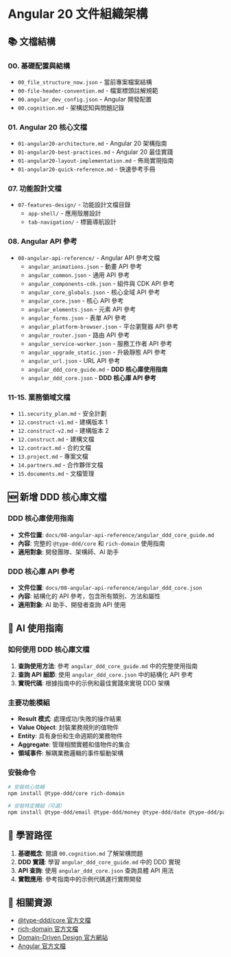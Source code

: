 # Angular 20 文件組織架構

## 📚 **文檔結構**

### 00. **基礎配置與結構**
- `00_file_structure_now.json` - 當前專案檔案結構
- `00-file-header-convention.md` - 檔案標頭註解規範
- `00.angular_dev_config.json` - Angular 開發配置
- `00.cognition.md` - 架構認知與問題記錄

### 01. **Angular 20 核心文檔**
- `01-angular20-architecture.md` - Angular 20 架構指南
- `01-angular20-best-practices.md` - Angular 20 最佳實踐
- `01-angular20-layout-implementation.md` - 佈局實現指南
- `01-angular20-quick-reference.md` - 快速參考手冊

### 07. **功能設計文檔**
- `07-features-design/` - 功能設計文檔目錄
  - `app-shell/` - 應用殼層設計
  - `tab-navigation/` - 標籤導航設計

### 08. **Angular API 參考**
- `08-angular-api-reference/` - Angular API 參考文檔
  - `angular_animations.json` - 動畫 API 參考
  - `angular_common.json` - 通用 API 參考
  - `angular_components-cdk.json` - 組件與 CDK API 參考
  - `angular_core_globals.json` - 核心全域 API 參考
  - `angular_core.json` - 核心 API 參考
  - `angular_elements.json` - 元素 API 參考
  - `angular_forms.json` - 表單 API 參考
  - `angular_platform-browser.json` - 平台瀏覽器 API 參考
  - `angular_router.json` - 路由 API 參考
  - `angular_service-worker.json` - 服務工作者 API 參考
  - `angular_upgrade_static.json` - 升級靜態 API 參考
  - `angular_url.json` - URL API 參考
  - `angular_ddd_core_guide.md` - **DDD 核心庫使用指南**
  - `angular_ddd_core.json` - **DDD 核心庫 API 參考**

### 11-15. **業務領域文檔**
- `11.security_plan.md` - 安全計劃
- `12.construct-v1.md` - 建構版本 1
- `12.construct-v2.md` - 建構版本 2
- `12.construct.md` - 建構文檔
- `12.contract.md` - 合約文檔
- `13.project.md` - 專案文檔
- `14.partners.md` - 合作夥伴文檔
- `15.documents.md` - 文檔管理

## 🆕 **新增 DDD 核心庫文檔**

### DDD 核心庫使用指南
- **文件位置**: `docs/08-angular-api-reference/angular_ddd_core_guide.md`
- **內容**: 完整的 `@type-ddd/core` 和 `rich-domain` 使用指南
- **適用對象**: 開發團隊、架構師、AI 助手

### DDD 核心庫 API 參考
- **文件位置**: `docs/08-angular-api-reference/angular_ddd_core.json`
- **內容**: 結構化的 API 參考，包含所有類別、方法和屬性
- **適用對象**: AI 助手、開發者查詢 API 使用

## 🎯 **AI 使用指南**

### 如何使用 DDD 核心庫文檔

1. **查詢使用方法**: 參考 `angular_ddd_core_guide.md` 中的完整使用指南
2. **查詢 API 細節**: 使用 `angular_ddd_core.json` 中的結構化 API 參考
3. **實現代碼**: 根據指南中的示例和最佳實踐來實現 DDD 架構

### 主要功能模組

- **Result 模式**: 處理成功/失敗的操作結果
- **Value Object**: 封裝業務規則的值物件
- **Entity**: 具有身份和生命週期的業務物件
- **Aggregate**: 管理相關實體和值物件的集合
- **領域事件**: 解耦業務邏輯的事件驅動架構

### 安裝命令

```bash
# 安裝核心依賴
npm install @type-ddd/core rich-domain

# 安裝特定模組（可選）
npm install @type-ddd/email @type-ddd/money @type-ddd/date @type-ddd/password
```

## 📖 **學習路徑**

1. **基礎概念**: 閱讀 `00.cognition.md` 了解架構問題
2. **DDD 實踐**: 學習 `angular_ddd_core_guide.md` 中的 DDD 實現
3. **API 查詢**: 使用 `angular_ddd_core.json` 查詢具體 API 用法
4. **實戰應用**: 參考指南中的示例代碼進行實際開發

## 🔗 **相關資源**

- [@type-ddd/core 官方文檔](https://github.com/4lessandrodev/type-ddd)
- [rich-domain 官方文檔](https://github.com/4lessandrodev/rich-domain)
- [Domain-Driven Design 官方網站](https://domainlanguage.com/)
- [Angular 官方文檔](https://angular.io/docs)
